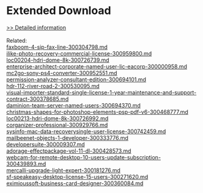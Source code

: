 # Extended Download
[>> Detailed information](https://secure.shareit.com/shareit/product.html?productid=300517984&affiliateid=200057808)<br/><br/>Related:
<br />[faxboom-4-sip-fax-line-300304798.md](https://github.com/downloadplanet/downloadplanet/blob/main/faxboom-4-sip-fax-line-300304798.md)<br />[ilike-photo-recovery-commercial-license-300959800.md](https://github.com/downloadplanet/downloadplanet/blob/main/ilike-photo-recovery-commercial-license-300959800.md)<br />[loc00204-hdri-dome-8k-300726739.md](https://github.com/downloadplanet/downloadplanet/blob/main/loc00204-hdri-dome-8k-300726739.md)<br />[enterprise-architect-corporate-named-user-lic-eacorp-300000958.md](https://github.com/downloadplanet/downloadplanet/blob/main/enterprise-architect-corporate-named-user-lic-eacorp-300000958.md)<br />[mc2go-sony-ps4-converter-300952551.md](https://github.com/downloadplanet/downloadplanet/blob/main/mc2go-sony-ps4-converter-300952551.md)<br />[permission-analyzer-consultant-edition-300694101.md](https://github.com/downloadplanet/downloadplanet/blob/main/permission-analyzer-consultant-edition-300694101.md)<br />[hdr-112-river-road-2-300530095.md](https://github.com/downloadplanet/downloadplanet/blob/main/hdr-112-river-road-2-300530095.md)<br />[visual-importer-standard-single-license-1-year-maintenance-and-support-contract-300378685.md](https://github.com/downloadplanet/downloadplanet/blob/main/visual-importer-standard-single-license-1-year-maintenance-and-support-contract-300378685.md)<br />[daminion-team-server-named-users-300694370.md](https://github.com/downloadplanet/downloadplanet/blob/main/daminion-team-server-named-users-300694370.md)<br />[christmas-shapes-for-photoshop-elements-psp-pdf-v6-300468777.md](https://github.com/downloadplanet/downloadplanet/blob/main/christmas-shapes-for-photoshop-elements-psp-pdf-v6-300468777.md)<br />[loc00213-hdri-dome-8k-300726992.md](https://github.com/downloadplanet/downloadplanet/blob/main/loc00213-hdri-dome-8k-300726992.md)<br />[corganizer-professional-300929766.md](https://github.com/downloadplanet/downloadplanet/blob/main/corganizer-professional-300929766.md)<br />[sysinfo-mac-data-recoverysingle-user-license-300742459.md](https://github.com/downloadplanet/downloadplanet/blob/main/sysinfo-mac-data-recoverysingle-user-license-300742459.md)<br />[mailbeenet-objects-1-developer-300333776.md](https://github.com/downloadplanet/downloadplanet/blob/main/mailbeenet-objects-1-developer-300333776.md)<br />[developersuite-300009307.md](https://github.com/downloadplanet/downloadplanet/blob/main/developersuite-300009307.md)<br />[adorage-effectpackage-vol-11-dl-300428573.md](https://github.com/downloadplanet/downloadplanet/blob/main/adorage-effectpackage-vol-11-dl-300428573.md)<br />[webcam-for-remote-desktop-10-users-update-subscription-300439893.md](https://github.com/downloadplanet/downloadplanet/blob/main/webcam-for-remote-desktop-10-users-update-subscription-300439893.md)<br />[mercalli-upgrade-light-expert-300181276.md](https://github.com/downloadplanet/downloadplanet/blob/main/mercalli-upgrade-light-expert-300181276.md)<br />[sf-speakeasy-desktop-license-15-users-300271620.md](https://github.com/downloadplanet/downloadplanet/blob/main/sf-speakeasy-desktop-license-15-users-300271620.md)<br />[eximioussoft-business-card-designer-300360084.md](https://github.com/downloadplanet/downloadplanet/blob/main/eximioussoft-business-card-designer-300360084.md)